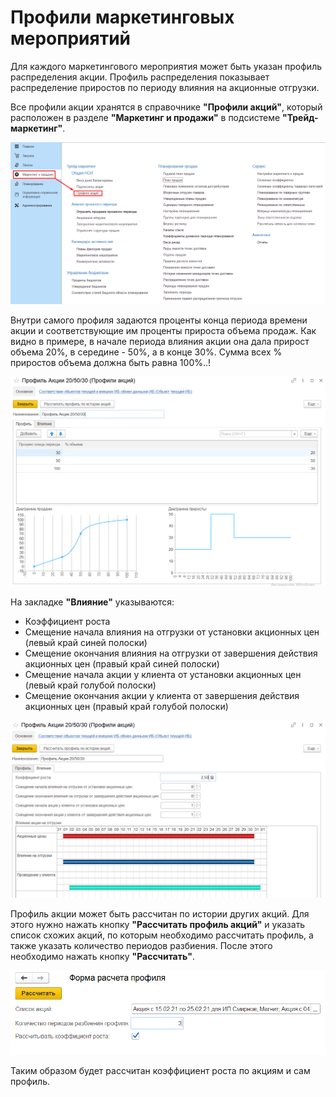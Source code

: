 # Профили маркетинговых мероприятий

Для каждого маркетингового мероприятия может быть указан профиль распределения акции. Профиль распределения показывает распределение приростов по периоду влияния на акционные отгрузки.

Все профили акции хранятся в справочнике **"Профили акций"**, который расположен в разделе **"Маркетинг и продажи"** в подсистеме **"Трейд-маркетинг"**.

[![1][1]][1]

Внутри самого профиля задаются проценты конца периода времени акции и соответствующие им проценты прироста объема продаж.
Как видно в примере, в начале периода влияния акции она дала прирост объема 20%, в середине - 50%, а в конце 30%.
Сумма всех % приростов объема должна быть равна 100%..!

[![2][2]][2]

На закладке **"Влияние"** указываются:

- Коэффициент роста
- Смещение начала влияния на отгрузки от установки акционных цен (левый край синей полоски)
- Смещение окончания влияния на отгрузки от завершения действия акционных цен (правый край синей полоски)
- Смещение начала акции у клиента от установки акционных цен (левый край голубой полоски)
- Смещение окончания акции у клиента от завершения действия акционных цен (правый край голубой полоски)

[![3][3]][3]

Профиль акции может быть рассчитан по истории других акций. Для этого нужно нажать кнопку **"Рассчитать профиль акций"** и указать список схожих акций, по которым необходимо рассчитать профиль, а также указать количество периодов разбиения. После этого необходимо нажать кнопку **"Рассчитать"**.

[![4][4]][4]

Таким образом будет рассчитан коэффициент роста по акциям и сам профиль.

[1]: MarketingEventProfiles.assets/1.png
[2]: MarketingEventProfiles.assets/2.png
[3]: MarketingEventProfiles.assets/3.png
[4]: MarketingEventProfiles.assets/4.png
